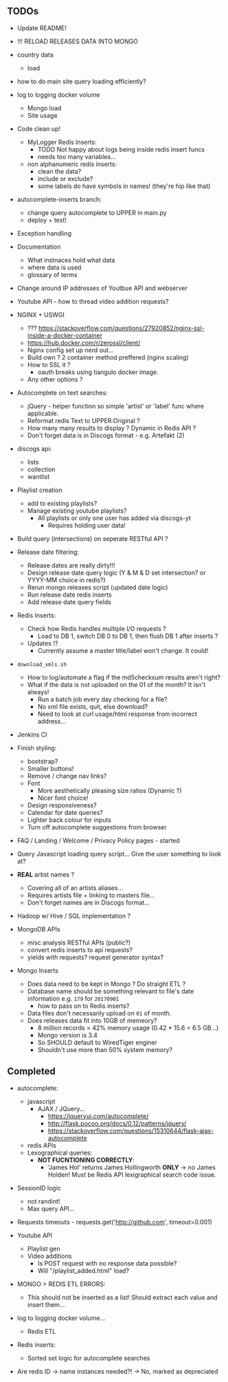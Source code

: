 ## TODOs
- Update README!

- !!! RELOAD RELEASES DATA INTO MONGO

- country data
  - load

- how to do main site query loading efficiently?

- log to logging docker volume
  - Mongo load
  - Site usage

- Code clean up!
  - MyLogger Redis Inserts:
    - TODO Not happy about logs being inside redis insert funcs
    - needs too many variables...
  - non alphanumeric redis inserts:
    - clean the data?
    - include or exclude?
    - some labels do have symbols in names! (they're hip like that)

- autocomplete-inserts branch:
    - change query autocomplete to UPPER in main.py
    - deploy + test!
  
- Exception handling

- Documentation
  - What instnaces hold what data
  - where data is used
  - glossary of terms

- Change around IP addresses of Youtbue API and webserver

- Youtube API - how to thread video addition requests?

- NGINX + USWGI
  - ??? https://stackoverflow.com/questions/27920852/nginx-ssl-inside-a-docker-container
  - https://hub.docker.com/r/zerossl/client/
  - Nginx config set up nerd out...
  - Build own ? 2 container method preffered (nginx scaling)
  - How to SSL it ?
    - oauth breaks using tiangulo docker image.
  - Any other options ?
  
- Autocomplete on text searches:
  - jQuery - helper function so simple 'artist' or 'label' func where applicable.
  - Reformat redis Text to UPPER:Original ?
  - How many many results to display ? Dynamic in Redis API ?
  - Don't forget data is in Discogs format - e.g. Artefakt (2)

- discogs api:
  - lists
  - collection
  - wantlist

- Playlist creation
  - add to existing playlists?
  - Manage existing youtube playlists?
    - All playlists or only one user has added via discogs-yt
      - Requires holding user data!

- Build query (intersections) on seperate RESTful API ?

- Release date filtering:
  - Release dates are really dirty!!!
  - Design release date query logic (Y & M & D set intersection? or YYYY-MM choice in redis?)
  - Rerun mongo releases script (updated date logic)
  - Run release date redis inserts
  - Add release date query fields

- Redis Inserts:
  - Check how Redis handles multiple I/O requests ?
    - Load to DB 1, switch DB 0 to DB 1, then flush DB 1 after inserts ? 
  - Updates !?
    - Currently assume a master title/label won't change. It could!

- `download_xmls.sh`
  - How to log/automate a flag if the md5checksum results aren't right?
  - What if the data is not uploaded on the 01 of the month? It isn't always!
    - Run a batch job every day checking for a file?
    - No xml file exists, quit, else download?
    - Need to look at curl usage/html response from incorrect address...

- Jenkins CI

- Finish styling:
  - bootstrap?
  - Smaller buttons!
  - Remove / change nav links?
  - Font
    - More aesthetically pleasing size ratios (Dynamic ?)
    - Nicer font choice!
  - Design responsiveness?
  - Calendar for date queries?
  - Lighter back colour for inputs
  - Turn off autocomplete suggestions from browser

- FAQ / Landing / Welcome / Privacy Policy pages - started

- Query Javascript loading query script... Give the user something to look at?

- **REAL** artist names ?
  - Covering all of an artists aliases...
  - Requires artists file + linking to masters file...
  - Don't forget names are in Discogs format...

- Hadoop w/ Hive / SQL implementation ?

- MongoDB APIs
  - misc analysis RESTful APIs (public?)
  - convert redis inserts to api requests?
  - yields with requests? request generator syntax?

- Mongo Inserts
  - Does data need to be kept in Mongo ? Do straight ETL ?
  - Database name should be something relevant to file's date information e.g. `179` for `20170901`
    - how to pass on to Redis inserts?
  - Data files don't necessarily upload on `01` of month.
  - Does releases data fit into 10GB of memeory?
    - 8 million records = 42% memory usage (0.42 * 15.6 = 6.5 GB...)
    - Mongo version is 3.4
    - So SHOULD default to WiredTiger enginer
    - Shouldn't use more than 50% system memory?

## Completed

- autocomplete:
  - javascript
    - AJAX / JQuery...
      - <https://jqueryui.com/autocomplete/>
      - <http://flask.pocoo.org/docs/0.12/patterns/jquery/>
      - <https://stackoverflow.com/questions/15310644/flask-ajax-autocomplete>
  - redis APIs
  - Lexographical queries:
    - **NOT FUCNTIONING CORRECTLY**:
      - 'James Hol' returns James Hollingworth **ONLY** -> no James Holden! Must be Redis API lexigraphical search code issue.
- SessionID logic
  - not randint!
  - Max query API...


- Requests timeouts - requests.get('http://github.com', timeout=0.001)
- Youtube API
  - Playlist gen
  - Video additions
    - Is POST request with no response data possible?
    - Will "/playlist\_added.html" load?
- MONGO > REDIS ETL ERRORS:
  - This should not be inserted as a list! Should extract each value and insert them...
- log to logging docker volume...
  - Redis ETL
- Redis inserts:
  - Sorted set logic for autocomplete searches
- Are redis ID -> name instances needed?! -> No, marked as depreciated